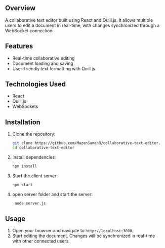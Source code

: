 
## Overview
A collaborative text editor built using React and Quill.js. It allows multiple users to edit a document in real-time, with changes synchronized through a WebSocket connection.

## Features
- Real-time collaborative editing
- Document loading and saving
- User-friendly text formatting with Quill.js

## Technologies Used
- React
- Quill.js
- WebSockets

## Installation

1. Clone the repository:
    ```sh
    git clone https://github.com/MazenSamehR/collaborative-text-editor.git
    cd collaborative-text-editor
    ```

2. Install dependencies:
    ```sh
    npm install
    ```

3. Start the client server:
    ```sh
    npm start
    ```
4. open server folder and start the server:
   ```sh
    node server.js
    ```

## Usage

1. Open your browser and navigate to `http://localhost:3000`.
2. Start editing the document. Changes will be synchronized in real-time with other connected users.
